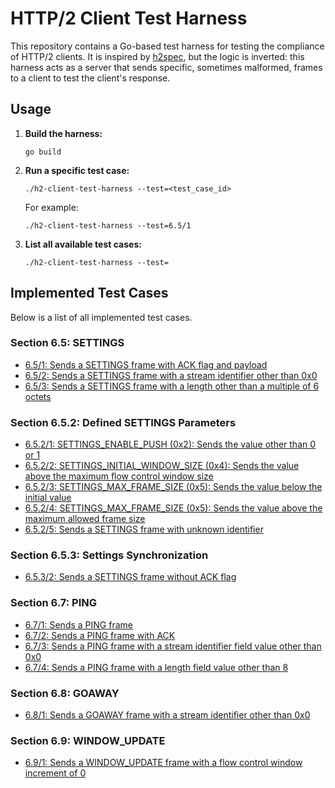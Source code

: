 # HTTP/2 Client Test Harness

This repository contains a Go-based test harness for testing the compliance of HTTP/2 clients. It is inspired by [h2spec](https://github.com/summerwind/h2spec), but the logic is inverted: this harness acts as a server that sends specific, sometimes malformed, frames to a client to test the client's response.

## Usage

1.  **Build the harness:**
    ```shell
    go build
    ```

2.  **Run a specific test case:**
    ```shell
    ./h2-client-test-harness --test=<test_case_id>
    ```
    For example:
    ```shell
    ./h2-client-test-harness --test=6.5/1
    ```

3.  **List all available test cases:**
    ```shell
    ./h2-client-test-harness --test=
    ```

## Implemented Test Cases

Below is a list of all implemented test cases.

### Section 6.5: SETTINGS

*   [6.5/1: Sends a SETTINGS frame with ACK flag and payload](./harness/http2/6_5_settings.go)
*   [6.5/2: Sends a SETTINGS frame with a stream identifier other than 0x0](./harness/http2/6_5_settings.go)
*   [6.5/3: Sends a SETTINGS frame with a length other than a multiple of 6 octets](./harness/http2/6_5_settings.go)

### Section 6.5.2: Defined SETTINGS Parameters

*   [6.5.2/1: SETTINGS_ENABLE_PUSH (0x2): Sends the value other than 0 or 1](./harness/http2/6_5_2_defined_settings_parameters.go)
*   [6.5.2/2: SETTINGS_INITIAL_WINDOW_SIZE (0x4): Sends the value above the maximum flow control window size](./harness/http2/6_5_2_defined_settings_parameters.go)
*   [6.5.2/3: SETTINGS_MAX_FRAME_SIZE (0x5): Sends the value below the initial value](./harness/http2/6_5_2_defined_settings_parameters.go)
*   [6.5.2/4: SETTINGS_MAX_FRAME_SIZE (0x5): Sends the value above the maximum allowed frame size](./harness/http2/6_5_2_defined_settings_parameters.go)
*   [6.5.2/5: Sends a SETTINGS frame with unknown identifier](./harness/http2/6_5_2_defined_settings_parameters.go)

### Section 6.5.3: Settings Synchronization

*   [6.5.3/2: Sends a SETTINGS frame without ACK flag](./harness/http2/6_5_3_settings_synchronization.go)

### Section 6.7: PING

*   [6.7/1: Sends a PING frame](./harness/http2/6_7_ping.go)
*   [6.7/2: Sends a PING frame with ACK](./harness/http2/6_7_ping.go)
*   [6.7/3: Sends a PING frame with a stream identifier field value other than 0x0](./harness/http2/6_7_ping.go)
*   [6.7/4: Sends a PING frame with a length field value other than 8](./harness/http2/6_7_ping.go)

### Section 6.8: GOAWAY

*   [6.8/1: Sends a GOAWAY frame with a stream identifier other than 0x0](./harness/http2/6_8_goaway.go)

### Section 6.9: WINDOW_UPDATE

*   [6.9/1: Sends a WINDOW_UPDATE frame with a flow control window increment of 0](./harness/http2/6_9_window_update.go)
